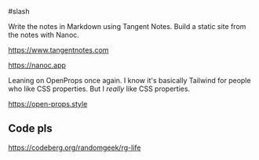#slash 

Write the notes in Markdown using Tangent Notes. Build a static site from the notes with Nanoc.

https://www.tangentnotes.com

https://nanoc.app

Leaning on OpenProps once again. I know it's basically Tailwind for people who like CSS properties. But I *really* like CSS properties.

https://open-props.style

## Code pls

https://codeberg.org/randomgeek/rg-life
